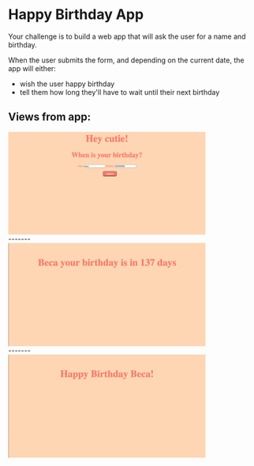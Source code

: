 # Happy Birthday App

Your challenge is to build a web app that will ask the user for a name and birthday.

When the user submits the form, and depending on the current date, the app will either:
- wish the user happy birthday
- tell them how long they'll have to wait until their next birthday

## Views from app:

<img alt="Birthday first page" src="./images/hey.png" width="400px" style="display: block;" space="20" />    
-------
<img alt="Birthday greet" src="./images/you_birthday.png" width="400px" style="display: block;" />    
-------
<img alt="Birthday counter" src="./images/happy_birthday.png" width="400px" style="display: block;" />    




